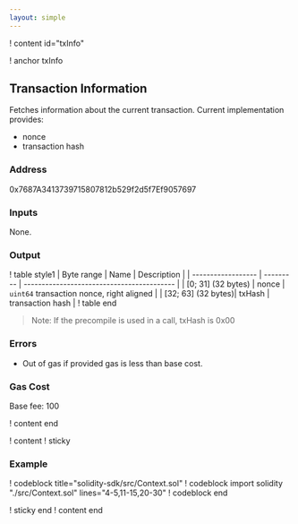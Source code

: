 ```yaml
---
layout: simple
---
```


! content id="txInfo"

! anchor txInfo
## Transaction Information

Fetches information about the current transaction.
Current implementation provides:
- nonce
- transaction hash

### Address

0x7687A3413739715807812b529f2d5f7Ef9057697

### Inputs

None.

### Output

! table style1
| Byte range         | Name      | Description                                |
| ------------------ | --------- | ------------------------------------------ |
| [0; 31] (32 bytes) | nonce     | `uint64` transaction nonce, right aligned  |
| [32; 63] (32 bytes)| txHash    | transaction hash                           |
! table end

> Note: If the precompile is used in a call, txHash is 0x00

### Errors

- Out of gas if provided gas is less than base cost.

### Gas Cost

Base fee: 100

! content end


! content
! sticky

### Example

! codeblock title="solidity-sdk/src/Context.sol"
! codeblock import solidity "./src/Context.sol" lines="4-5,11-15,20-30"
! codeblock end

! sticky end
! content end
